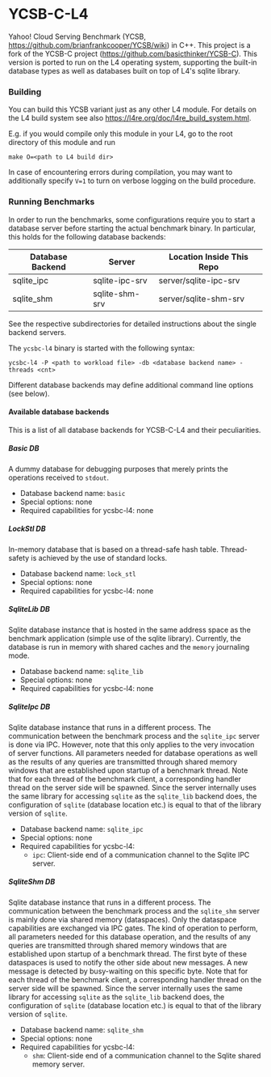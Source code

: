 # YCSB-C-L4

Yahoo! Cloud Serving Benchmark (YCSB, https://github.com/brianfrankcooper/YCSB/wiki)
in C++.
This project is a fork of the YCSB-C project (https://github.com/basicthinker/YCSB-C).
This version is ported to run on the L4 operating system, supporting the
built-in database types as well as databases built on top of L4's sqlite
library.

### Building

You can build this YCSB variant just as any other L4 module. For details on the
L4 build system see also <https://l4re.org/doc/l4re_build_system.html>.

E.g. if you would compile only this module in your L4, go to the root directory
of this module and run

```
make O=<path to L4 build dir>
```

In case of encountering errors during compilation, you may want to additionally
specify `V=1` to turn on verbose logging on the build procedure.

### Running Benchmarks

In order to run the benchmarks, some configurations require you to start
a database server before starting the actual benchmark binary. In particular,
this holds for the following database backends:

| Database Backend | Server         | Location Inside This Repo |
|------------------|----------------|---------------------------|
| sqlite\_ipc      | sqlite-ipc-srv | server/sqlite-ipc-srv     |
| sqlite\_shm      | sqlite-shm-srv | server/sqlite-shm-srv     |

See the respective subdirectories for detailed instructions about the single
backend servers.

The `ycsbc-l4` binary is started with the following syntax:

```
ycsbc-l4 -P <path to workload file> -db <database backend name> -threads <cnt>
```

Different database backends may define additional command line options (see 
below).


#### Available database backends

This is a list of all database backends for YCSB-C-L4 and their peculiarities.

##### Basic DB

A dummy database for debugging purposes that merely prints the operations 
received to `stdout`.

- Database backend name: `basic`
- Special options: none
- Required capabilities for ycsbc-l4: none

##### LockStl DB

In-memory database that is based on a thread-safe hash table. Thread-safety is
achieved by the use of standard locks.

- Database backend name: `lock_stl`
- Special options: none
- Required capabilities for ycsbc-l4: none

##### SqliteLib DB

Sqlite database instance that is hosted in the same address space as the
benchmark application (simple use of the sqlite library). Currently, the
database is run in memory with shared caches and the `memory` journaling mode.

- Database backend name: `sqlite_lib`
- Special options: none
- Required capabilities for ycsbc-l4: none

##### SqliteIpc DB

Sqlite database instance that runs in a different process. The communication
between the benchmark process and the `sqlite_ipc` server is done via IPC.
However, note that this only applies to the very invocation of server functions.
All parameters needed for database operations as well as the results of any
queries are transmitted through shared memory windows that are established 
upon startup of a benchmark thread. Note that for each thread of the benchmark
client, a corresponding handler thread on the server side will be spawned.
Since the server internally uses the same library for accessing `sqlite` as the
`sqlite_lib` backend does, the configuration of `sqlite` (database location 
etc.) is equal to that of the library version of `sqlite`.

- Database backend name: `sqlite_ipc`
- Special options: none
- Required capabilities for ycsbc-l4:
    - `ipc`: Client-side end of a communication channel to the Sqlite IPC 
       server.

##### SqliteShm DB

Sqlite database instance that runs in a different process. The communication
between the benchmark process and the `sqlite_shm` server is mainly done via
shared memory (dataspaces).
Only the dataspace capabilities are exchanged via IPC gates.
The kind of operation to perform, all parameters needed for this database
operation, and the results of any queries are transmitted through shared memory
windows that are established upon startup of a benchmark thread.
The first byte of these dataspaces is used to notify the other side about new
messages.
A new message is detected by busy-waiting on this specific byte.
Note that for each thread of the benchmark client, a corresponding handler
thread on the server side will be spawned.
Since the server internally uses the same library for accessing `sqlite` as the
`sqlite_lib` backend does, the configuration of `sqlite` (database location
etc.) is equal to that of the library version of `sqlite`.

- Database backend name: `sqlite_shm`
- Special options: none
- Required capabilities for ycsbc-l4:
    - `shm`: Client-side end of a communication channel to the Sqlite shared
      memory server.
